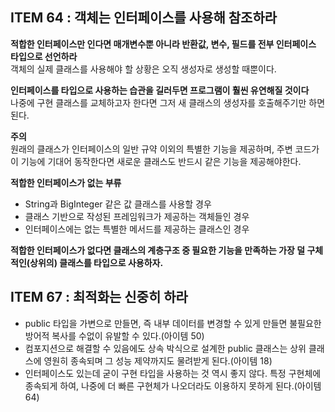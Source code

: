 ## ITEM 64 : 객체는 인터페이스를 사용해 참조하라

**적합한 인터페이스만 인다면 매개변수뿐 아니라 반환값, 변수, 필드를 전부 인터페이스 타입으로 선언하라**
 <br>객체의 실제 클래스를 사용해야 할 상황은 오직 생성자로 생성할 때뿐이다.

**인터페이스를 타입으로 사용하는 습관을 길러두면 프로그램이 훨씬 유연해질 것이다**
 <br>나중에 구현 클래스를 교체하고자 한다면 그저 새 클래스의 생성자를 호출해주기만 하면 된다.

**주의**
 <br>원래의 클래스가 인터페이스의 일반 규약 이외의 특별한 기능을 제공하며, 주변 코드가 이 기능에 기대어 동작한다면 새로운 클래스도 반드시 같은 기능을 제공해야한다.

**적합한 인터페이스가 없는 부류**
- String과 BigInteger 같은 값 클래스를 사용할 경우
- 클래스 기반으로 작성된 프레임워크가 제공하는 객체들인 경우
- 인터페이스에는 없는 특별한 메서드를 제공하는 클래스인 경우

**적합한 인터페이스가 없다면 클래스의 계층구조 중 필요한 기능을 만족하는 가장 덜 구체적인(상위의) 클래스를 타입으로 사용하자.**


## ITEM 67 : 최적화는 신중히 하라

- public 타입을 가변으로 만들면, 즉 내부 데이터를 변경할 수 있게 만들면 불필요한 방어적 복사를 수없이 유발할 수 있다.(아이템 50)
- 컴포지션으로 해결할 수 있음에도 상속 박식으로 설계한 public 클래스는 상위 클래스에 영원히 종속되며 그 성능 제약까지도 물려받게 된다.(아이템 18)
- 인터페이스도 있는데 굳이 구현 타입을 사용하는 것 역시 좋지 않다. 특정 구현체에 종속되게 하여, 나중에 더 빠른 구현체가 나오더라도 이용하지 못하게 된다.(아이템 64)

